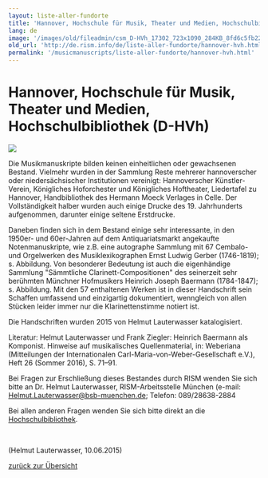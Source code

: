```yaml
---
layout: liste-aller-fundorte
title: 'Hannover, Hochschule für Musik, Theater und Medien, Hochschulbibliothek (D-HVh)'
lang: de
image: '/images/old/fileadmin/csm_D-HVh_17302_723x1090_284KB_8fd6c5fb22.jpg'
old_url: 'http://de.rism.info/de/liste-aller-fundorte/hannover-hvh.html'
permalink: '/musicmanuscripts/liste-aller-fundorte/hannover-hvh.html'
---
```



# Hannover, Hochschule für Musik, Theater und Medien, Hochschulbibliothek (D-HVh)


 ![](/fileadmin/_processed_/csm_D-HVh_17122_723x1090_284KB_c79f411f55.jpg)

Die Musikmanuskripte bilden keinen einheitlichen oder gewachsenen Bestand. Vielmehr wurden in der Sammlung Reste mehrerer&nbsp;hannoverscher oder niedersächsischer Institutionen vereinigt: Hannoverscher Künstler-Verein, Königliches Hoforchester und Königliches Hoftheater, Liedertafel zu Hannover, Handbibliothek des Hermann Moeck Verlages in Celle. Der Vollständigkeit halber wurden auch einige Drucke des 19. Jahrhunderts aufgenommen, darunter einige seltene Erstdrucke.

Daneben finden sich in dem Bestand einige sehr interessante, in den 1950er- und 60er-Jahren auf dem Antiquariatsmarkt angekaufte Notenmanuskripte, wie z.B. eine autographe Sammlung mit 67 Cembalo- und Orgelwerken des Musiklexikographen Ernst Ludwig Gerber (1746-1819); s. Abbildung.
Von besonderer Bedeutung ist auch die eigenhändige Sammlung "Sämmtliche Clarinett-Compositionen" des seinerzeit sehr berühmten Münchner Hofmusikers Heinrich Joseph Baermann (1784-1847); s. Abbildung. Mit den 57 enthaltenen Werken ist in dieser Handschrift sein Schaffen umfassend und einzigartig dokumentiert, wenngleich von allen Stücken leider immer nur die Klarinettenstimme notiert ist.

Die Handschriften wurden 2015 von Helmut Lauterwasser katalogisiert.

Literatur: Helmut Lauterwasser und Frank Ziegler: Heinrich Baermann als Komponist. Hinweise auf musikalisches Quellenmaterial, in: Weberiana (Mitteilungen der Internationalen Carl-Maria-von-Weber-Gesellschaft e.V.), Heft 26 (Sommer 2016), S. 71–91.

Bei Fragen zur Erschließung dieses Bestandes durch RISM wenden Sie sich bitte an Dr. Helmut Lauterwasser, RISM-Arbeitsstelle München (e-mail: [Helmut.Lauterwasser@bsb-muenchen.de](mailto:Helmut.Lauterwasser@bsb-muenchen.de "Opens window for sending email"); Telefon: 089/28638-2884

Bei allen anderen Fragen wenden Sie sich bitte direkt an die [Hochschulbibliothek](http://www.hmtm-hannover.de/de/studium/hochschulbibliothek/ "Opens external link in new window").

&nbsp;

(Helmut Lauterwasser, 10.06.2015)

[zurück zur Übersicht](de/musikhandschriften/liste-aller-fundorte.html "Opens internal link in current window")

&nbsp;

